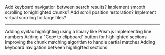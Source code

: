 Add keyboard navigation between search results?
Implement smooth scrolling to highlighted chunks?
Add scroll position restoration?
Implement virtual scrolling for large files?

---

Adding syntax highlighting using a library like Prism.js
Implementing line numbers
Adding a "Copy to clipboard" button for highlighted sections
Improving the chunk matching algorithm to handle partial matches
Adding keyboard navigation between highlighted sections
